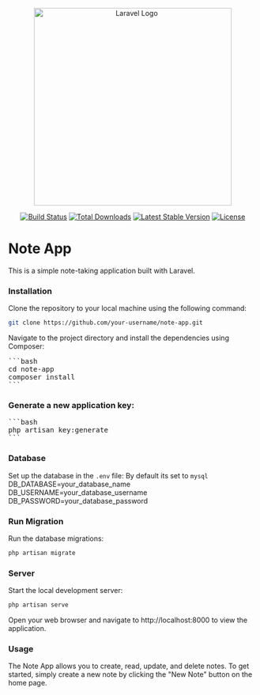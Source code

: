 <p align="center"><a href="https://laravel.com" target="_blank"><img src="https://raw.githubusercontent.com/laravel/art/master/logo-lockup/5%20SVG/2%20CMYK/1%20Full%20Color/laravel-logolockup-cmyk-red.svg" width="400" alt="Laravel Logo"></a></p>

<p align="center">
<a href="https://github.com/laravel/framework/actions"><img src="https://github.com/laravel/framework/workflows/tests/badge.svg" alt="Build Status"></a>
<a href="https://packagist.org/packages/laravel/framework"><img src="https://img.shields.io/packagist/dt/laravel/framework" alt="Total Downloads"></a>
<a href="https://packagist.org/packages/laravel/framework"><img src="https://img.shields.io/packagist/v/laravel/framework" alt="Latest Stable Version"></a>
<a href="https://packagist.org/packages/laravel/framework"><img src="https://img.shields.io/packagist/l/laravel/framework" alt="License"></a>
</p>

# Note App
This is a simple note-taking application built with Laravel.

### Installation
Clone the repository to your local machine using the following command:

```bash
git clone https://github.com/your-username/note-app.git
```
Navigate to the project directory and install the dependencies using Composer:

<pre>
```bash
cd note-app
composer install
```
</pre>




### Generate a new application key:
<pre>
```bash
php artisan key:generate
```
</pre>


### Database
Set up the database in the `.env` file: By default its set to `mysql`
DB_DATABASE=your_database_name
DB_USERNAME=your_database_username
DB_PASSWORD=your_database_password

### Run Migration
Run the database migrations:
```bash
php artisan migrate
```


### Server
Start the local development server:
```bash
php artisan serve
```
Open your web browser and navigate to http://localhost:8000 to view the application.

### Usage
The Note App allows you to create, read, update, and delete notes. To get started, simply create a new note by clicking the "New Note" button on the home page.
